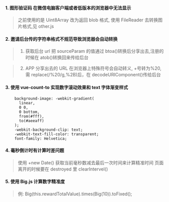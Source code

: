 #### 1. 图形验证码 在微信电脑客户端或者低版本的浏览器中无法显示

> 之前使用的是 Uint8Array 改为返回 blob 格式, 使用 FileReader 去转换图片格式,见 other.js

#### 2. 邀请后台传的字符串格式不规范导致浏览器会自动转换

> 1.  获取后台 url 把 sourceParam 的值通过 btoa()转换后分享出去,注册的时候在 atob()转换回来传给后台

> 2.  APP 分享出去的 URL 在浏览器上特殊符号会自动转义, +号转为%20, 需 replace(/%20/g,%2B)后，在 decodeURIComponent()传给后台

#### 3. 使用 vue-count-to 实现数字滚动效果和 text 字体渐变样式

        background-image: -webkit-gradient(
          linear,
          0 0,
          0 bottom,
          from(#fff),
          to(#aeeaff)
        );
        -webkit-background-clip: text;
        -webkit-text-fill-color: transparent;
        font-family: Helvetica;

#### 4. 毫秒倒计时有计算时差问题

> 使用 +new Date() 获取当前毫秒数减去最后一次时间来计算精准时间
> 页面离开的时候要在 destroyed 里 clearIntervel()

#### 5. 使用 Big.js 计算数字精准度

> 例: Big(this.rewardTotalValue).times(Big(10)).toFixed();
